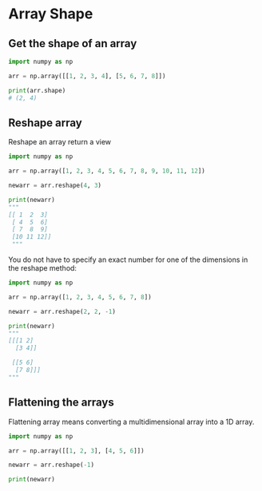 # Array Shape

## Get the shape of an array

```py
import numpy as np

arr = np.array([[1, 2, 3, 4], [5, 6, 7, 8]])

print(arr.shape)
# (2, 4)
```


## Reshape array

Reshape an array return a view

```py
import numpy as np

arr = np.array([1, 2, 3, 4, 5, 6, 7, 8, 9, 10, 11, 12])

newarr = arr.reshape(4, 3)

print(newarr)
"""
[[ 1  2  3]
 [ 4  5  6]
 [ 7  8  9]
 [10 11 12]]
 """
```

You do not have to specify an exact number for one of the dimensions in the reshape method:

```py
import numpy as np

arr = np.array([1, 2, 3, 4, 5, 6, 7, 8])

newarr = arr.reshape(2, 2, -1)

print(newarr)
"""
[[[1 2]
  [3 4]]

 [[5 6]
  [7 8]]]
"""
```


## Flattening the arrays

Flattening array means converting a multidimensional array into a 1D array.

```py
import numpy as np

arr = np.array([[1, 2, 3], [4, 5, 6]])

newarr = arr.reshape(-1)

print(newarr)
```
